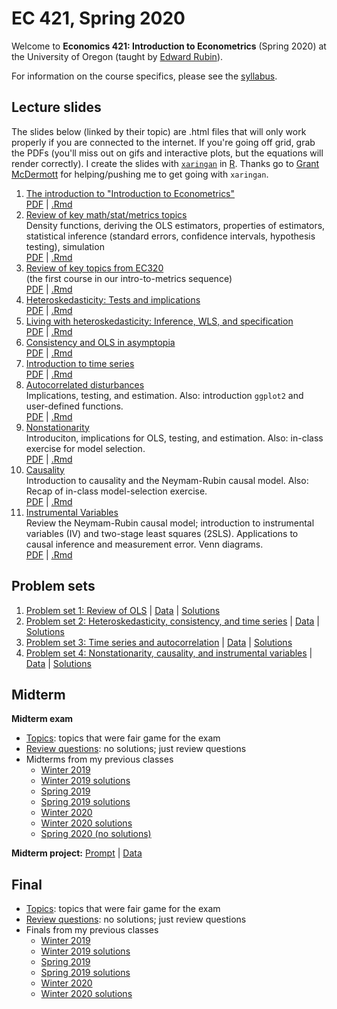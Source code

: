 # EC 421, Spring 2020

Welcome to **Economics 421: Introduction to Econometrics** (Spring 2020) at the University of Oregon (taught by [Edward Rubin](https://edrub.in)).

For information on the course specifics, please see the [syllabus](https://raw.githack.com/edrubin/EC421S20/master/Syllabus/syllabus.pdf).

## Lecture slides

The slides below (linked by their topic) are .html files that will only work properly if you are connected to the internet. If you're going off grid, grab the PDFs (you'll miss out on gifs and interactive plots, but the equations will render correctly). I create the slides with [`xaringan`](https://github.com/yihui/xaringan/wiki) in [R](cran.r-project.org). Thanks go to [Grant McDermott](grantmcdermott.com/) for helping/pushing me to get going with `xaringan`.

1. [The introduction to "Introduction to Econometrics"](https://raw.githack.com/edrubin/EC421S20/master/notes/01-intro/01-intro.html) <br> [PDF](https://raw.githack.com/edrubin/EC421S20/master/notes/01-intro/01-intro.pdf) | [.Rmd](https://github.com/edrubin/EC421S20/blob/master/notes/01-intro/01-intro.Rmd)
2. [Review of key math/stat/metrics topics](https://raw.githack.com/edrubin/EC421S20/master/notes/02-review/02-review.html)<br>Density functions, deriving the OLS estimators, properties of estimators, statistical inference (standard errors, confidence intervals, hypothesis testing), simulation <br> [PDF](https://raw.githack.com/edrubin/EC421S20/master/notes/02-review/02-review.pdf) | [.Rmd](https://github.com/edrubin/EC421S20/blob/master/notes/02-review/02-review.Rmd)
3. [Review of key topics from EC320](https://raw.githack.com/edrubin/EC421S20/master/notes/03-review/03-review.html)<br>(the first course in our intro-to-metrics sequence) <br> [PDF](https://raw.githack.com/edrubin/EC421S20/master/notes/03-review/03-review.pdf) | [.Rmd](https://github.com/edrubin/EC421S20/blob/master/notes/03-review/03-review.Rmd)
4. [Heteroskedasticity: Tests and implications](https://raw.githack.com/edrubin/EC421S20/master/notes/04-heteroskedasticity/04-heteroskedasticity.html) <br> [PDF](https://raw.githack.com/edrubin/EC421S20/master/notes/04-heteroskedasticity/04-heteroskedasticity.pdf) | [.Rmd](https://github.com/edrubin/EC421S20/blob/master/notes/04-heteroskedasticity/04-heteroskedasticity.Rmd)
5. [Living with heteroskedasticity: Inference, WLS, and specification](https://raw.githack.com/edrubin/EC421S20/master/notes/05-heteroskedasticity/05-heteroskedasticity.html) <br> [PDF](https://raw.githack.com/edrubin/EC421S20/master/notes/05-heteroskedasticity/05-heteroskedasticity.pdf) | [.Rmd](https://github.com/edrubin/EC421S20/blob/master/notes/05-heteroskedasticity/05-heteroskedasticity.Rmd)
6. [Consistency and OLS in asymptopia](https://raw.githack.com/edrubin/EC421S20/master/notes/06-consistency/06-consistency.html) <br> [PDF](https://raw.githack.com/edrubin/EC421S20/master/notes/06-consistency/06-consistency.pdf) | [.Rmd](https://github.com/edrubin/EC421S20/blob/master/notes/06-consistency/06-consistency.Rmd)
7. [Introduction to time series](https://raw.githack.com/edrubin/EC421S20/master/notes/07-timeseries/07-time-series.html) <br> [PDF](https://raw.githack.com/edrubin/EC421S20/master/notes/07-timeseries/07-time-series.pdf) | [.Rmd](https://github.com/edrubin/EC421S20/blob/master/notes/07-timeseries/07-time-series.Rmd)
8. [Autocorrelated disturbances](https://raw.githack.com/edrubin/EC421S20/master/notes/08-autocorrelation/08-autocorrelation.html)<br>Implications, testing, and estimation. Also: introduction `ggplot2` and user-defined functions. <br> [PDF](https://raw.githack.com/edrubin/EC421S20/master/notes/08-autocorrelation/08-autocorrelation.pdf) | [.Rmd](https://github.com/edrubin/EC421S20/blob/master/notes/08-autocorrelation/08-autocorrelation.Rmd)
9. [Nonstationarity](https://raw.githack.com/edrubin/EC421S20/master/notes/09-nonstationarity/09-nonstationarity.html)<br>Introduciton, implications for OLS, testing, and estimation. Also: in-class exercise for model selection. <br> [PDF](https://raw.githack.com/edrubin/EC421S20/master/notes/09-nonstationarity/09-nonstationarity.pdf) | [.Rmd](https://github.com/edrubin/EC421S20/blob/master/notes/09-nonstationarity/09-nonstationarity.Rmd)
10. [Causality](https://raw.githack.com/edrubin/EC421S20/master/notes/10-causality/10-causality.html)<br>Introduction to causality and the Neymam-Rubin causal model. Also: Recap of in-class model-selection exercise. <br> [PDF](https://raw.githack.com/edrubin/EC421S20/master/notes/10-causality/10-causality.pdf) | [.Rmd](https://github.com/edrubin/EC421S20/blob/master/notes/10-causality/10-causality.Rmd)
11. [Instrumental Variables](https://raw.githack.com/edrubin/EC421S20/master/notes/11-iv/11-iv.html)<br>Review the Neymam-Rubin causal model; introduction to instrumental variables (IV) and two-stage least squares (2SLS). Applications to causal inference and measurement error. Venn diagrams. <br> [PDF](https://raw.githack.com/edrubin/EC421S20/master/notes/11-iv/11-iv.pdf) | [.Rmd](https://github.com/edrubin/EC421S20/blob/master/notes/11-iv/11-iv.Rmd)

## Problem sets

1. [Problem set 1: Review of OLS](https://raw.githack.com/edrubin/EC421S20/master/problem-sets/001/001-questions.pdf) | [Data](https://raw.githack.com/edrubin/EC421S20/master/problem-sets/001/001-data.csv) | [Solutions](https://raw.githack.com/edrubin/EC421S20/master/problem-sets/001/001-solutions.pdf)
2. [Problem set 2: Heteroskedasticity, consistency, and time series](https://raw.githack.com/edrubin/EC421S20/master/problem-sets/002/002-questions.pdf) | [Data](https://raw.githack.com/edrubin/EC421S20/master/problem-sets/002/002-data.csv) | [Solutions](https://raw.githack.com/edrubin/EC421S20/master/problem-sets/002/002-solutions.pdf)
3. [Problem set 3: Time series and autocorrelation](https://raw.githack.com/edrubin/EC421S20/master/problem-sets/003/003-questions.pdf) | [Data](https://raw.githack.com/edrubin/EC421S20/master/problem-sets/003/003-data.csv) | [Solutions](https://raw.githack.com/edrubin/EC421S20/master/problem-sets/003/003-solutions.pdf)
4. [Problem set 4: Nonstationarity, causality, and instrumental variables](https://raw.githack.com/edrubin/EC421S20/master/problem-sets/004/004-questions.pdf) | [Data](https://raw.githack.com/edrubin/EC421S20/master/problem-sets/004/004-data.csv) | [Solutions](https://raw.githack.com/edrubin/EC421S20/master/problem-sets/004/004-solutions.pdf)

## Midterm

**Midterm exam**

- [Topics](https://raw.githack.com/edrubin/EC421S20/master/midterm/topics/midterm-topics.pdf): topics that were fair game for the exam
- [Review questions](https://raw.githack.com/edrubin/EC421S20/master/midterm/review/midterm-review.pdf): no solutions; just review questions
- Midterms from my previous classes
  - [Winter 2019](https://raw.githack.com/edrubin/EC421S20/master/midterm/past/midterm-2019w.pdf)
  - [Winter 2019 solutions](https://raw.githack.com/edrubin/EC421S20/master/midterm/past/midterm-2019w-key.pdf)
  - [Spring 2019](https://raw.githack.com/edrubin/EC421S20/master/midterm/past/midterm-2019s.pdf)
  - [Spring 2019 solutions](https://raw.githack.com/edrubin/EC421S20/master/midterm/past/midterm-2019s-key.pdf)
  - [Winter 2020](https://raw.githack.com/edrubin/EC421S20/master/midterm/past/midterm-2020w.pdf)
  - [Winter 2020 solutions](https://raw.githack.com/edrubin/EC421S20/master/midterm/past/midterm-2020w-key.pdf)
  - [Spring 2020 (no solutions)](https://raw.githack.com/edrubin/EC421S20/master/midterm/exam/exam-screenshots.pdf)

**Midterm project:** [Prompt](https://raw.githack.com/edrubin/EC421S20/master/projects/project-1/project1.pdf) | [Data](https://raw.githack.com/edrubin/EC421S20/master/projects/project-1/proj1.csv)

## Final

- [Topics](https://raw.githack.com/edrubin/EC421S20/master/final/topics/final-topics.pdf): topics that were fair game for the exam
- [Review questions](https://raw.githack.com/edrubin/EC421S20/master/final/review/final-review.pdf): no solutions; just review questions
- Finals from my previous classes
  - [Winter 2019](https://raw.githack.com/edrubin/EC421S20/master/final/past/final-2019w.pdf)
  - [Winter 2019 solutions](https://raw.githack.com/edrubin/EC421S20/master/final/past/final-2019w-key.pdf)
  - [Spring 2019](https://raw.githack.com/edrubin/EC421S20/master/final/past/final-2019s.pdf)
  - [Spring 2019 solutions](https://raw.githack.com/edrubin/EC421S20/master/final/past/final-2019s-key.pdf)
  - [Winter 2020](https://raw.githack.com/edrubin/EC421S20/master/final/past/final-2020w.pdf)
  - [Winter 2020 solutions](https://raw.githack.com/edrubin/EC421S20/master/final/past/final-2020w-key.pdf)

